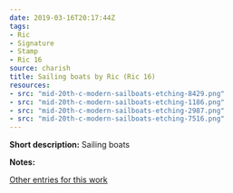 ```yaml
---
date: 2019-03-16T20:17:44Z
tags:
- Ric
- Signature
- Stamp
- Ric 16
source: charish
title: Sailing boats by Ric (Ric 16)
resources:
- src: "mid-20th-c-modern-sailboats-etching-8429.png"
- src: "mid-20th-c-modern-sailboats-etching-1186.png"
- src: "mid-20th-c-modern-sailboats-etching-2987.png"
- src: "mid-20th-c-modern-sailboats-etching-7516.png"
---
```


**Short description:** Sailing boats

**Notes:**

[Other entries for this work](/tags/Ric-16)
